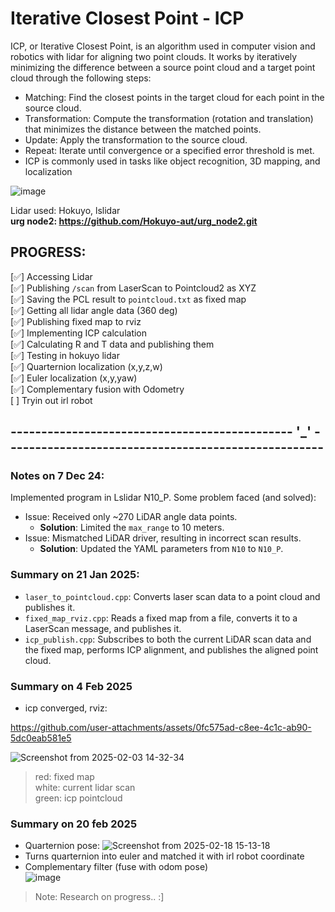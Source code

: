 # Iterative Closest Point - ICP

ICP, or Iterative Closest Point, is an algorithm used in computer vision and robotics with lidar for aligning two point clouds. It works by iteratively minimizing the difference between a source point cloud and a target point cloud through the following steps:   

- Matching: Find the closest points in the target cloud for each point in the source cloud.   
- Transformation: Compute the transformation (rotation and translation) that minimizes the distance between the matched points.   
- Update: Apply the transformation to the source cloud.   
- Repeat: Iterate until convergence or a specified error threshold is met.   
- ICP is commonly used in tasks like object recognition, 3D mapping, and localization  
  
![image](https://github.com/user-attachments/assets/f52bd3c9-83e7-41ef-8eb4-3ccb1c89af84)

Lidar used: Hokuyo, lslidar     
**urg node2: https://github.com/Hokuyo-aut/urg_node2.git**

## PROGRESS:
[✅] Accessing Lidar    
[✅] Publishing `/scan` from LaserScan to Pointcloud2 as XYZ   
[✅] Saving the PCL result to `pointcloud.txt` as fixed map   
[✅] Getting all lidar angle data (360 deg)  
[✅] Publishing fixed map to rviz  
[✅] Implementing ICP calculation   
[✅] Calculating R and T data and publishing them   
[✅] Testing in hokuyo lidar   
[✅] Quarternion localization (x,y,z,w)      
[✅] Euler localization (x,y,yaw)     
[✅] Complementary fusion with Odometry   
[  ] Tryin out irl robot  
## ---------------------------------------------- '_' ----------------------------------------------------
### Notes on 7 Dec 24:  
Implemented program in Lslidar N10_P. Some problem faced (and solved):     
- Issue: Received only ~270 LiDAR angle data points.  
  - **Solution**: Limited the `max_range` to 10 meters.  
- Issue: Mismatched LiDAR driver, resulting in incorrect scan results.  
  - **Solution**: Updated the YAML parameters from `N10` to `N10_P`.

### Summary on 21 Jan 2025:
- ```laser_to_pointcloud.cpp```: Converts laser scan data to a point cloud and publishes it.    
- ```fixed_map_rviz.cpp```: Reads a fixed map from a file, converts it to a LaserScan message, and publishes it.    
- ```icp_publish.cpp```: Subscribes to both the current LiDAR scan data and the fixed map, performs ICP alignment, and publishes the aligned point cloud.    


### Summary on 4 Feb 2025
- icp converged, rviz:

https://github.com/user-attachments/assets/0fc575ad-c8ee-4c1c-ab90-5dc0eab581e5

  ![Screenshot from 2025-02-03 14-32-34](https://github.com/user-attachments/assets/bbac5646-536e-45eb-8464-e61868155efc)
> red: fixed map   
> white: current lidar scan    
> green: icp pointcloud    

### Summary on 20 feb 2025
- Quarternion pose:
![Screenshot from 2025-02-18 15-13-18](https://github.com/user-attachments/assets/cf4909f4-cec2-4544-963c-d4a324864a36)
- Turns quarternion into euler and matched it with irl robot coordinate
- Complementary filter (fuse with odom pose)  
![image](https://github.com/user-attachments/assets/ef026430-f104-4749-8e68-f400ec60e03c)


> Note: Research on progress.. :]   
